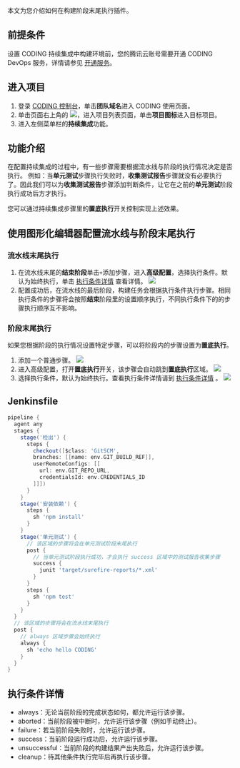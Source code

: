 本文为您介绍如何在构建阶段末尾执行插件。

## 前提条件
设置 CODING 持续集成中构建环境前，您的腾讯云账号需要开通 CODING DevOps 服务，详情请参见 [开通服务](https://cloud.tencent.com/document/product/1115/37268)。

## 进入项目
1. 登录 [CODING 控制台](https://console.cloud.tencent.com/coding)，单击**团队域名**进入 CODING 使用页面。
2. 单击页面右上角的 <img src ="https://main.qcloudimg.com/raw/d94a8e60dd3a41d0af07d72ae0e9d70e.png" style ="margin:0">，进入项目列表页面，单击**项目图标**进入目标项目。
3.  进入左侧菜单栏的**持续集成**功能。

## 功能介绍
在配置持续集成的过程中，有一些步骤需要根据流水线与阶段的执行情况决定是否执行。
例如：当**单元测试**步骤执行失败时，**收集测试报告**步骤就没有必要执行了。因此我们可以为**收集测试报告**步骤添加判断条件，让它在之前的**单元测试**阶段执行成功后方才执行。

您可以通过持续集成步骤里的**置底执行**开关控制实现上述效果。

## 使用图形化编辑器配置流水线与阶段末尾执行

### 流水线末尾执行
1. 在流水线末尾的**结束阶段**单击`+`添加步骤，进入**高级配置**，选择执行条件。默认为始终执行，单击 [执行条件详情](#Details) 查看详情。
![](https://qcloudimg.tencent-cloud.cn/raw/11d4c87abb77d9ddfcb6017e98480e03.png)
2. 配置成功后，在流水线的最后阶段，构建任务会根据执行条件执行步骤。相同执行条件的步骤将会按照**结束**阶段里的设置顺序执行，不同执行条件下的的步骤执行顺序互不影响。

### 阶段末尾执行
如果您根据阶段的执行情况设置特定步骤，可以将阶段内的步骤设置为**置底执行**。
1. 添加一个普通步骤。
![](https://qcloudimg.tencent-cloud.cn/raw/b5a57b0fed5a243b4b0ef74b1caefc20.png)
2. 进入高级配置，打开**置底执行**开关，该步骤会自动跳到**置底执行**区域。
![](https://qcloudimg.tencent-cloud.cn/raw/8143e8766d9a4a6d5ff4913ff82d917b.png)
3. 选择执行条件，默认为始终执行。查看执行条件详情请到 [执行条件详情](#Details)  。
![](https://qcloudimg.tencent-cloud.cn/raw/880e204229f5263bda5b4b975501ad15.png)

## Jenkinsfile
``` groovy
pipeline {
  agent any
  stages {
    stage('检出') {
      steps {
        checkout([$class: 'GitSCM',
        branches: [[name: env.GIT_BUILD_REF]],
        userRemoteConfigs: [[
          url: env.GIT_REPO_URL,
          credentialsId: env.CREDENTIALS_ID
        ]]])
      }
    }
    stage('安装依赖') {
      steps {
        sh 'npm install'
      }
    }
    stage('单元测试') {
      // 该区域的步骤将会在单元测试阶段末尾执行  
      post {
        // 当单元测试阶段执行成功，才会执行 success 区域中的测试报告收集步骤
        success {
          junit 'target/surefire-reports/*.xml'
        }
      }
      steps {
        sh 'npm test'
      }
    }
  }
  // 该区域的步骤将会在流水线末尾执行
  post {
    // always 区域步骤会始终执行
    always {
      sh 'echo hello CODING'
    }
  }
}
```

## 执行条件详情[](id:Details)
- always：无论当前阶段的完成状态如何，都允许运行该步骤。
- aborted：当前阶段被中断时，允许运行该步骤（例如手动终止）。
- failure：若当前阶段失败时，允许运行该步骤。
- success：当前阶段运行成功后，允许运行该步骤。
- unsuccessful：当前阶段的构建结果产出失败后，允许运行该步骤。
- cleanup：待其他条件执行完毕后再执行该步骤。
